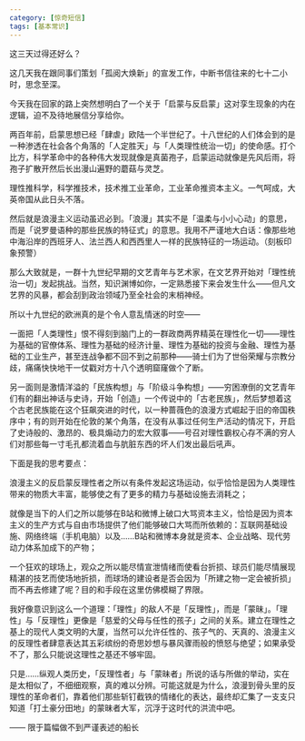 ```yaml
---
category: [惊奇短信]
tags: [基本常识]
---
```


这三天过得还好么？

这几天我在跟同事们策划「孤阅大焕新」的宣发工作，中断书信往来的七十二小时，思念至深。

今天我在回家的路上突然想明白了一个关于「启蒙与反启蒙」这对孪生现象的内在逻辑，迫不及待地展信分享给你。

两百年前，启蒙思想已经「肆虐」欧陆一个半世纪了。十八世纪的人们体会到的是一种渗透在社会各个角落的「人定胜天」与「人类理性统治一切」的使命感。打个比方，科学革命中的各种伟大发现就像是真菌孢子，启蒙运动就像是先风后雨，将孢子扩散开然后长出漫山遍野的蘑菇与灵芝。

理性推科学，科学推技术，技术推工业革命，工业革命推资本主义。一气呵成，大英帝国从此日头不落。

然后就是浪漫主义运动虽迟必到。「浪漫」其实不是「温柔与小小心动」的意思，而是「说罗曼语种的那些民族的特征式」的意思。我用不严谨地大白话：像那些地中海沿岸的西班牙人、法兰西人和西西里人一样的民族特征的一场运动。（刻板印象预警）

那么大致就是，一群十九世纪早期的文艺青年与艺术家，在文艺界开始对「理性统治一切」发起挑战。当然，知识渊博如你，一定熟悉接下来会发生什么——但凡文艺界的风暴，都会刮到政治领域乃至全社会的末梢神经。

所以十九世纪的欧洲真的是个令人意乱情迷的时空——

一面把「人类理性」恨不得刻到脑门上的一群政商两界精英在理性化一切——理性为基础的官僚体系、理性为基础的经济计量、理性为基础的投资与金融、理性为基础的工业生产，甚至连战争都不回不到之前那种——骑士们为了世俗荣耀与宗教分歧，痛痛快快地干一仗戳对方十八个透明窟窿做个了断。

另一面则是激情洋溢的「民族构想」与「阶级斗争构想」——穷困潦倒的文艺青年们有的翻出神话与史诗，开始「创造」一个传说中的「古老民族」，然后梦想着这个古老民族能在这个狂飙突进的时代，以一种蔷薇色的浪漫方式崛起于旧的帝国秩序中；有的则开始在伦敦的某个角落，在没有从事过任何生产活动的情况下，开启了史诗般的、激昂的、极具煽动力的宏大叙事——号召对理性霸权心存不满的穷人们对那些每一寸毛孔都流着血与肮脏东西的坏人们发出最后吼声。

下面是我的思考要点：

浪漫主义的反启蒙反理性者之所以有条件发起这场运动，似乎恰恰是因为人类理性带来的物质大丰富，能够使之有了更多的精力与基础设施去消耗之；

就像是当下的人们之所以能够在B站和微博上破口大骂资本主义，恰恰是因为资本主义的生产方式与自由市场提供了他们能够破口大骂而所依赖的：互联网基础设施、网络终端（手机电脑）以及……B站和微博本身就是资本、企业战略、现代劳动力体系加成下的产物；

一个狂欢的球场上，观众之所以能尽情宣泄情绪而使看台折损、球员们能尽情展现精湛的技艺而使场地折损，而球场的建设者是否会因为「所建之物一定会被折损」而不再去修建了呢？目的和手段在这里仿佛模糊了界限。

我好像意识到这么一个道理：「理性」的敌人不是「反理性」，而是「蒙昧」。「理性」与「反理性」更像是「慈爱的父母与任性的孩子」之间的关系。建立在理性之基上的现代人类文明的大厦，当然可以允许任性的、孩子气的、天真的、浪漫主义的反理性者肆意表达其五彩缤纷的奇思妙想与暴风骤雨般的愤怒与绝望；如果承受不了，那么只能说这理性之基还不够牢固。

只是……纵观人类历史，「反理性者」与「蒙昧者」所说的话与所做的举动，实在是太相似了，不细细观察，真的难以分辨。可能这就是为什么，浪漫到骨头里的反理性的革命者们，靠着他们那些斩钉截铁的情绪化的表达，最终却汇集了一支支只知道「打土豪分田地」的蒙昧者大军，沉浮于这时代的洪流中吧。

—— 限于篇幅做不到严谨表述的船长

